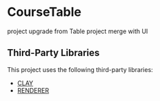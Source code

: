 # CourseTable
project upgrade from Table project merge with UI

## Third-Party Libraries

This project uses the following third-party libraries:

- [CLAY](https://github.com/nicbarker/clay)
- [RENDERER](https://github.com/TomasBorquez/renderer.h)